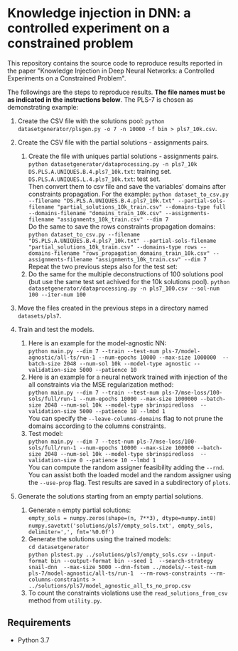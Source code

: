 # Knowledge injection in DNN: a controlled experiment on a constrained problem

This repository contains the source code to reproduce results reported in the paper "Knowledge Injection in Deep Neural 
Networks: a Controlled Experiments on a Constrained Problem".

The followings are the steps to reproduce results. **The file names must be as indicated in the instructions below**.
The PLS-7 is chosen as demonstrating example:

1)  Create the CSV file with the solutions pool:
    `python datasetgenerator/plsgen.py -o 7 -n 10000 -f bin > pls7_10k.csv`.
2)  Create the CSV file with the partial solutions - assignments pairs.  
    1) Create the file with uniques partial solutions - assignments pairs.  
    `python datasetgenerator/dataprocessing.py -n pls7_10k`  
    `DS.PLS.A.UNIQUES.B.4.pls7_10k.txt`: training set.  
    `DS.PLS.A.UNIQUES.L.4.pls7_10k.txt`: test set.  
    Then convert them to csv file and save the variables' domains after constraints propagation. For the example:
    `python dataset_to_csv.py --filename "DS.PLS.A.UNIQUES.B.4.pls7_10k.txt" --partial-sols-filename "partial_solutions_10k_train.csv" --domains-type full --domains-filename "domains_train_10k.csv" --assignments-filename "assignments_10k_train.csv" --dim 7`  
    Do the same to save the rows constraints propagation domains:  
    `python dataset_to_csv.py --filename "DS.PLS.A.UNIQUES.B.4.pls7_10k.txt" --partial-sols-filename "partial_solutions_10k_train.csv" --domains-type rows --domains-filename "rows_propagation_domains_train_10k.csv" --assignments-filename "assignments_10k_train.csv" --dim 7`  
    Repeat the two previous steps also for the test set:  
    2) Do the same for the multiple deconstructions of 100 solutions pool (but use the same test set achived for the 10k 
    solutions pool). 
    `python datasetgenerator/dataprocessing.py -n pls7_100.csv --sol-num 100 --iter-num 100` 
    
3) Move the files created in the previous steps in a directory named `datasets/pls7`.

4) Train and test the models.
    1. Here is an example for the model-agnostic NN:  
    `python main.py --dim 7 --train --test-num pls-7/model-agnostic/all-ts/run-1 --num-epochs 10000 --max-size 1000000 
    --batch-size 2048 --num-sol 10k --model-type agnostic --validation-size 5000 --patience 10`  
    2. Here is an example for a neural network trained with injection of the all constraints via the MSE regularization 
    method:  
    `python main.py --dim 7 --train --test-num pls-7/mse-loss/100-sols/full/run-1
    --num-epochs 10000 --max-size 1000000 --batch-size 2048 --num-sol 10k --model-type sbrinspiredloss 
    --validation-size 5000 --patience 10 --lmbd 1`  
    You can specify the `--leave-columns-domains` flag to not prune the domains according to the columns constraints.  
    3. Test model:  
    `python main.py --dim 7 --test-num pls-7/mse-loss/100-sols/full/run-1
    --num-epochs 10000 --max-size 100000 --batch-size 2048 --num-sol 10k --model-type sbrinspiredloss 
    --validation-size 0 --patience 10 --lmbd 1`  
    You can compute the random assigner feasibility adding the `--rnd`. You can assist both the loaded model and the 
    random assigner using the `--use-prop` flag.
    Test results are saved in a subdirectory of `plots`.

5) Generate the solutions starting from an empty partial solutions.  
    1. Generate `n` empty partial solutions:  
    `empty_sols = numpy.zeros(shape=(n, 7**3), dtype=numpy.int8)`  
    `numpy.savetxt('solutions/pls7/empty_sols.txt', empty_sols, delimiter=',', fmt='%0.0f')`  
    2. Generate the solutions using the trained models:  
    `cd datasetgenerator`  
    `python plstest.py ../solutions/pls7/empty_sols.csv --input-format bin --output-format bin --seed 1 
    --search-strategy snail-dnn  --max-size 5000 --dnn-fstem ../models/--test-num pls-7/model-agnostic/all-ts/run-1 
    --rm-rows-constraints --rm-columns-constraints >  ../solutions/pls7/model_agnostic_all_ts_no_prop.csv`  
    3. To count the constraints violations use the `read_solutions_from_csv` method from `utility.py`.  


## Requirements

- Python 3.7
